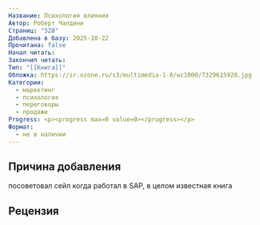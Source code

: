```yaml
---
Название: Психология влияния
Автор: Роберт Чалдини
Страниц: "528"
Добавлена в базу: 2025-10-22
Прочитана: false
Начал читать:
Закончил читать:
Тип: "[[Книга]]"
Обложка: https://ir.ozone.ru/s3/multimedia-1-8/wc1000/7329615920.jpg
Категории:
  - маркетинг
  - психология
  - переговоры
  - продажи
Progress: <p><progress max=0 value=0></progress></p>
Формат:
  - не в наличии
---
```

## Причина добавления

посоветовал сейл когда работал в SAP, в целом известная книга

## Рецензия
